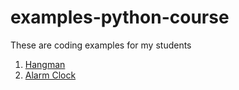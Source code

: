 # examples-python-course

These are coding examples for my students

1. [Hangman](https://youtu.be/3sMbFSPu8f8)
2. [Alarm Clock](https://youtu.be/N8kXiWheXJk)
